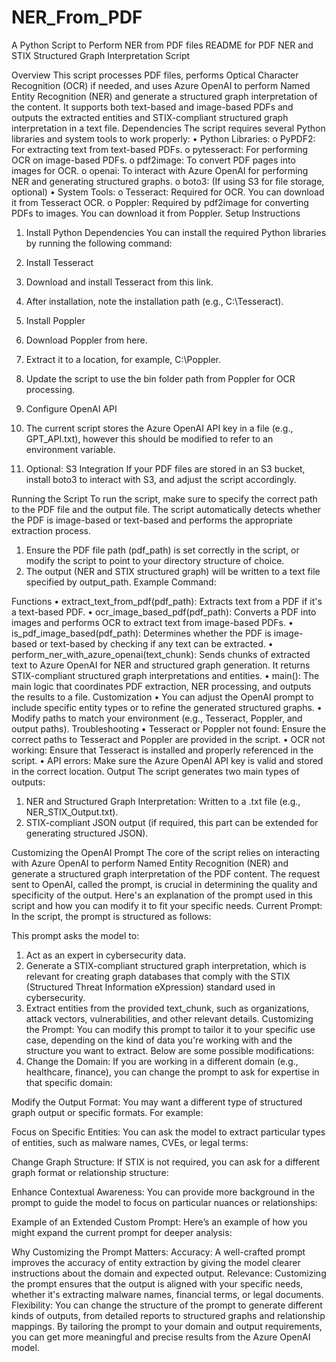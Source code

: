 # NER_From_PDF
A Python Script to Perform NER from PDF files
README for PDF NER and STIX Structured Graph Interpretation Script

Overview
This script processes PDF files, performs Optical Character Recognition (OCR) if needed, and uses Azure OpenAI to perform Named Entity Recognition (NER) and generate a structured graph interpretation of the content. It supports both text-based and image-based PDFs and outputs the extracted entities and STIX-compliant structured graph interpretation in a text file.
Dependencies
The script requires several Python libraries and system tools to work properly:
•	Python Libraries:
o	PyPDF2: For extracting text from text-based PDFs.
o	pytesseract: For performing OCR on image-based PDFs.
o	pdf2image: To convert PDF pages into images for OCR.
o	openai: To interact with Azure OpenAI for performing NER and generating structured graphs.
o	boto3: (If using S3 for file storage, optional)
•	System Tools:
o	Tesseract: Required for OCR. You can download it from Tesseract OCR.
o	Poppler: Required by pdf2image for converting PDFs to images. You can download it from Poppler.
Setup Instructions
1. Install Python Dependencies
You can install the required Python libraries by running the following command:
 
2. Install Tesseract
1.	Download and install Tesseract from this link.
2.	After installation, note the installation path (e.g., C:\Tesseract).
3. Install Poppler
1.	Download Poppler from here.
2.	Extract it to a location, for example, C:\Poppler.
3.	Update the script to use the bin folder path from Poppler for OCR processing.
4. Configure OpenAI API
1.	The current script stores the Azure OpenAI API key in a file (e.g., GPT_API.txt), however this should be modified to refer to an environment variable.
5. Optional: S3 Integration
If your PDF files are stored in an S3 bucket, install boto3 to interact with S3, and adjust the script accordingly.
 
Running the Script
To run the script, make sure to specify the correct path to the PDF file and the output file. The script automatically detects whether the PDF is image-based or text-based and performs the appropriate extraction process.
1.	Ensure the PDF file path (pdf_path) is set correctly in the script, or modify the script to point to your directory structure of choice.
2.	The output (NER and STIX structured graph) will be written to a text file specified by output_path.
Example Command:
 
Functions
•	extract_text_from_pdf(pdf_path): Extracts text from a PDF if it's a text-based PDF.
•	ocr_image_based_pdf(pdf_path): Converts a PDF into images and performs OCR to extract text from image-based PDFs.
•	is_pdf_image_based(pdf_path): Determines whether the PDF is image-based or text-based by checking if any text can be extracted.
•	perform_ner_with_azure_openai(text_chunk): Sends chunks of extracted text to Azure OpenAI for NER and structured graph generation. It returns STIX-compliant structured graph interpretations and entities.
•	main(): The main logic that coordinates PDF extraction, NER processing, and outputs the results to a file.
Customization
•	You can adjust the OpenAI prompt to include specific entity types or to refine the generated structured graphs.
•	Modify paths to match your environment (e.g., Tesseract, Poppler, and output paths).
Troubleshooting
•	Tesseract or Poppler not found: Ensure the correct paths to Tesseract and Poppler are provided in the script.
•	OCR not working: Ensure that Tesseract is installed and properly referenced in the script.
•	API errors: Make sure the Azure OpenAI API key is valid and stored in the correct location.
Output
The script generates two main types of outputs:
1.	NER and Structured Graph Interpretation: Written to a .txt file (e.g., NER_STIX_Output.txt).
2.	STIX-compliant JSON output (if required, this part can be extended for generating structured JSON).

Customizing the OpenAI Prompt
The core of the script relies on interacting with Azure OpenAI to perform Named Entity Recognition (NER) and generate a structured graph interpretation of the PDF content. The request sent to OpenAI, called the prompt, is crucial in determining the quality and specificity of the output. Here's an explanation of the prompt used in this script and how you can modify it to fit your specific needs.
Current Prompt:
In the script, the prompt is structured as follows:
 
This prompt asks the model to:
1.	Act as an expert in cybersecurity data.
2.	Generate a STIX-compliant structured graph interpretation, which is relevant for creating graph databases that comply with the STIX (Structured Threat Information eXpression) standard used in cybersecurity.
3.	Extract entities from the provided text_chunk, such as organizations, attack vectors, vulnerabilities, and other relevant details.
Customizing the Prompt:
You can modify this prompt to tailor it to your specific use case, depending on the kind of data you're working with and the structure you want to extract. Below are some possible modifications:
1.	Change the Domain: If you are working in a different domain (e.g., healthcare, finance), you can change the prompt to ask for expertise in that specific domain:
 
Modify the Output Format: You may want a different type of structured graph output or specific formats. For example:
 
Focus on Specific Entities: You can ask the model to extract particular types of entities, such as malware names, CVEs, or legal terms:
 
Change Graph Structure: If STIX is not required, you can ask for a different graph format or relationship structure:
 
Enhance Contextual Awareness: You can provide more background in the prompt to guide the model to focus on particular nuances or relationships:
 

Example of an Extended Custom Prompt:
Here’s an example of how you might expand the current prompt for deeper analysis:
 
Why Customizing the Prompt Matters:
Accuracy: A well-crafted prompt improves the accuracy of entity extraction by giving the model clearer instructions about the domain and expected output.
Relevance: Customizing the prompt ensures that the output is aligned with your specific needs, whether it's extracting malware names, financial terms, or legal documents.
Flexibility: You can change the structure of the prompt to generate different kinds of outputs, from detailed reports to structured graphs and relationship mappings.
By tailoring the prompt to your domain and output requirements, you can get more meaningful and precise results from the Azure OpenAI model.
